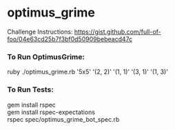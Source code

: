 # optimus_grime

Challenge Instructions: https://gist.github.com/full-of-foo/04e63cd25b7f3bf0d50909bebeacd47c

### To Run OptimusGrime:
  ruby ./optimus_grime.rb '5x5' '(2, 2)' '(1, 1)' '(3, 1)' '(1, 3)'
  
### To Run Tests:
  gem install rspec \
  gem install rspec-expectations \
  rspec spec/optimus_grime_bot_spec.rb
